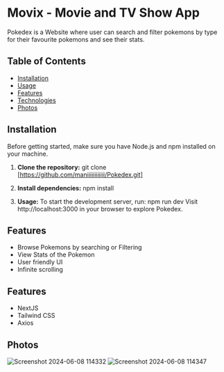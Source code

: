# Movix - Movie and TV Show App

Pokedex is a Website where user can search and filter pokemons by type for their favourite pokemons and see their stats.

## Table of Contents

- [Installation](#installation)
- [Usage](#usage)
- [Features](#features)
- [Technologies](#technologies)
- [Photos](#photos)

## Installation

Before getting started, make sure you have Node.js and npm installed on your machine.

1. **Clone the repository:**
   git clone [https://github.com/maniiiiiiiiiiii/Pokedex.git]

2. **Install dependencies:**
   npm install
   
4. **Usage:** 
  To start the development server, run:
  npm run dev
  Visit http://localhost:3000 in your browser to explore Pokedex.

## Features
  - Browse Pokemons by searching or Filtering
  - View Stats of the Pokemon
  - User friendly UI
  - Infinite scrolling

## Features
   - NextJS
   - Tailwind CSS
   - Axios


## Photos

   ![Screenshot 2024-06-08 114332](https://github.com/tarun6738/pokedex-final/assets/118709508/bf7b73e6-9132-46fe-a83b-216f2c56b7da)
   ![Screenshot 2024-06-08 114347](https://github.com/tarun6738/pokedex-final/assets/118709508/c8ae0cde-d19a-4514-bc2a-10d51ae99434)


   
